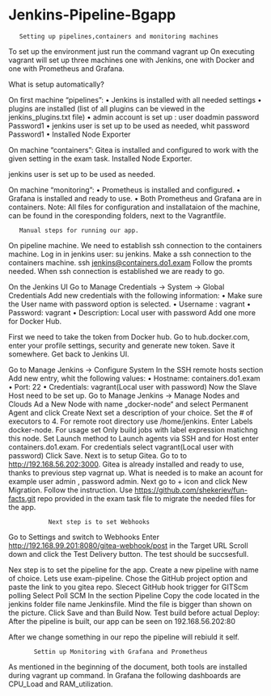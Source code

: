# Jenkins-Pipeline-Bgapp

       Setting up pipelines,containers and monitoring machines

To set up the environment just run the command vagrant up
On executing vagrant will set up three machines one with Jenkins, one with Docker and one with Prometheus and Grafana.

What is setup automatically?

On first machine “pipelines”:
    • Jenkins is installed with all needed settings
    • plugins are installed (list of all plugins can be viewed in the jenkins_plugins.txt file)
    • admin account is set up : user doadmin password Password1
    • jenkins user is set up to be used as needed, whit password Password1
    • Installed Node Exporter

On machine “containers”:
Gitea is installed and configured to work with the given setting in the exam task.
Installed Node Exporter.

jenkins user is set up to be used as needed.

On machine “monitoring”:
    • Prometheus is installed and configured.
    • Grafana is installed and ready to use.
    • Both Prometheus and Grafana are in containers.
Note: All files for configuration and installataion of the machine, can be found in the coresponding folders, next to the Vagrantfile.

       Manual steps for running our app.

On pipeline machine. 
We need to establish ssh connection to the containers machine.
Log in in jenkins user: 
su jenkins.
Make a ssh connection to the containers machine.
ssh jenkins@containers.do1.exam
Follow the promts needed. When ssh connection is established we are ready to go.

On the Jenkins UI
Go to  Manage Credentials → System → Global Credentials
Add new credentials with the following information:
    • Make sure the User name with password option is selected.
    • Username : vagrant
    • Password: vagrant
    • Description: Local user with password
Add one more for Docker Hub.

First we need to take the token from Docker hub.
Go to hub.docker.com, enter your profile settings, security and generate new token. Save it somewhere. Get back to Jenkins UI.

Go to Manage Jenkins → Configure System
In the SSH remote hosts section Add new entry, whit the following values:
    • Hostname: containers.do1.exam
    • Port: 22
    • Credentials: vagrant(Local user with password)
                   Now the Slave Host need to be set up. 
Go to Manage Jenkins -> Manage Nodes and Clouds
Ad a New Node with name „docker-node“ and select Permanent Agent and click Create
Next set a description of your choice. Set the # of executors to 4. For remote root directory use 
/home/jenkins. Enter Labels docker-node. For usage set Only build jobs with label expression matichng this node. Set Launch method to Launch agents via SSH and for Host enter containers.do1.exam. For credentials select vagrant(Local user with password) Click Save.
                Next is to setup Gitea. 
                   Go to to http://192.168.56.202:3000.
Gitea is already installed and ready to use, thanks to previous step vagrnat up.
What is needed is to make an acount for example user admin , password admin. 
Next go to + icon and click New Migration. 
Follow the instruction. Use https://github.com/shekeriev/fun-facts.git repo provided in the exam task file to migrate the needed files for the app.

               Next step is to set Webhooks

Go to Settings and switch to Webhooks
Enter  http://192.168.99.201:8080/gitea-webhook/post in the Target URL
Scroll down and click the Test Delivery button. The test should be succsesfull.

Nex step is to set the pipeline for the app.
Create a new pipeline with name of choice. Lets use exam-pipeline. 
Chose the GitHub project option and paste the link to you gitea repo.
Slecect GitHub hook trigger for GITScm polling
Select Poll SCM
In the section Pipeline Copy the code located in the jenkins folder file name Jenkinsfile.
Mind the file is bigger than shown on the picture.
Click Save and than Build Now. 
Test build before actual Deploy:
After the pipeline is built, our app can be seen on 192.168.56.202:80

After we change something in our repo the pipeline will rebiuld it self. 

           Settin up Monitoring with Grafana and Prometheus
As mentioned in the beginning of the document, both tools are installed during vagrant up command.
In Grafana the following dashboards are CPU_Load and RAM_utilization.

